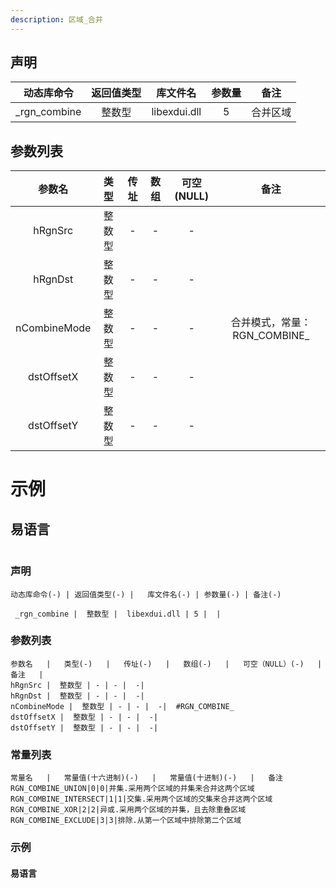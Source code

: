 ```yaml
---
description: 区域_合并
---
```





## 声明

|  动态库命令  | 返回值类型 |   库文件名   | 参数量 |   备注   |
| :----------: | :--------: | :----------: | :----: | :------: |
| _rgn_combine |   整数型   | libexdui.dll |   5    | 合并区域 |

## 参数列表

|    参数名    |  类型  | 传址 | 数组 | 可空(NULL) |             备注             |
| :----------: | :----: | :--: | :--: | :--------: | :--------------------------: |
|   hRgnSrc    | 整数型 |  -   |  -   |     -      |                              |
|   hRgnDst    | 整数型 |  -   |  -   |     -      |                              |
| nCombineMode | 整数型 |  -   |  -   |     -      | 合并模式，常量：RGN_COMBINE_ |
|  dstOffsetX  | 整数型 |  -   |  -   |     -      |                              |
|  dstOffsetY  | 整数型 |  -   |  -   |     -      |                              |


# 示例

## 易语言

```basic

```


### 声明


```table
动态库命令(-) | 返回值类型(-) |   库文件名(-) | 参数量(-) | 备注(-)

 _rgn_combine |  整数型 |  libexdui.dll | 5 |  | 
```


### 参数列表

```table
参数名   |   类型(-)   |   传址(-)   |   数组(-)   |   可空（NULL）(-)   |   备注   |
hRgnSrc |  整数型 | - | - |  -| 
hRgnDst |  整数型 | - | - |  -| 
nCombineMode |  整数型 | - | - |  -|  #RGN_COMBINE_
dstOffsetX |  整数型 | - | - |  -| 
dstOffsetY |  整数型 | - | - |  -| 
```

### 常量列表
```table
常量名   |   常量值(十六进制)(-)   |   常量值(十进制)(-)   |   备注
RGN_COMBINE_UNION|0|0|并集.采用两个区域的并集来合并这两个区域
RGN_COMBINE_INTERSECT|1|1|交集.采用两个区域的交集来合并这两个区域
RGN_COMBINE_XOR|2|2|异或.采用两个区域的并集，且去除重叠区域
RGN_COMBINE_EXCLUDE|3|3|排除.从第一个区域中排除第二个区域

```


### 示例
#### 易语言
```c

```
